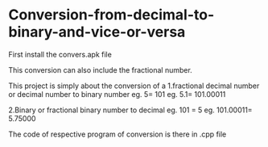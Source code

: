 # Conversion-from-decimal-to-binary-and-vice-or-versa

First install the convers.apk file 

This conversion can also include the fractional number.

This project is simply about the conversion of a
1.fractional decimal number or decimal number to binary number 
eg. 5= 101
eg. 5.1= 101.00011




2.Binary or fractional binary number to decimal
eg. 101 = 5
eg. 101.00011= 5.75000


The code of respective program of conversion is there in .cpp file
